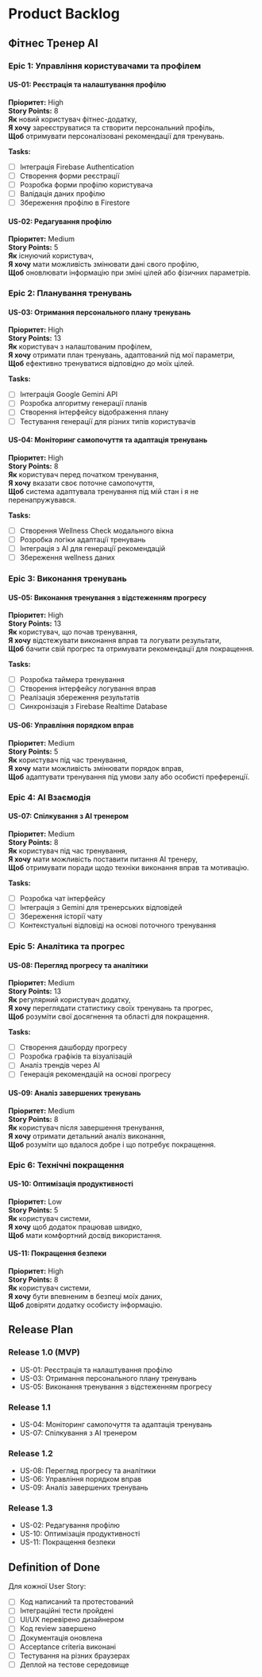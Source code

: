 # Product Backlog
## Фітнес Тренер AI

### Epic 1: Управління користувачами та профілем

#### US-01: Реєстрація та налаштування профілю
**Пріоритет:** High  
**Story Points:** 8  
**Як** новий користувач фітнес-додатку,  
**Я хочу** зареєструватися та створити персональний профіль,  
**Щоб** отримувати персоналізовані рекомендації для тренувань.

**Tasks:**
- [ ] Інтеграція Firebase Authentication
- [ ] Створення форми реєстрації
- [ ] Розробка форми профілю користувача
- [ ] Валідація даних профілю
- [ ] Збереження профілю в Firestore

#### US-02: Редагування профілю
**Пріоритет:** Medium  
**Story Points:** 5  
**Як** існуючий користувач,  
**Я хочу** мати можливість змінювати дані свого профілю,  
**Щоб** оновлювати інформацію при зміні цілей або фізичних параметрів.

### Epic 2: Планування тренувань

#### US-03: Отримання персонального плану тренувань
**Пріоритет:** High  
**Story Points:** 13  
**Як** користувач з налаштованим профілем,  
**Я хочу** отримати план тренувань, адаптований під мої параметри,  
**Щоб** ефективно тренуватися відповідно до моїх цілей.

**Tasks:**
- [ ] Інтеграція Google Gemini API
- [ ] Розробка алгоритму генерації планів
- [ ] Створення інтерфейсу відображення плану
- [ ] Тестування генерації для різних типів користувачів

#### US-04: Моніторинг самопочуття та адаптація тренувань
**Пріоритет:** High  
**Story Points:** 8  
**Як** користувач перед початком тренування,  
**Я хочу** вказати своє поточне самопочуття,  
**Щоб** система адаптувала тренування під мій стан і я не перенапружувався.

**Tasks:**
- [ ] Створення Wellness Check модального вікна
- [ ] Розробка логіки адаптації тренувань
- [ ] Інтеграція з AI для генерації рекомендацій
- [ ] Збереження wellness даних

### Epic 3: Виконання тренувань

#### US-05: Виконання тренування з відстеженням прогресу
**Пріоритет:** High  
**Story Points:** 13  
**Як** користувач, що почав тренування,  
**Я хочу** відстежувати виконання вправ та логувати результати,  
**Щоб** бачити свій прогрес та отримувати рекомендації для покращення.

**Tasks:**
- [ ] Розробка таймера тренування
- [ ] Створення інтерфейсу логування вправ
- [ ] Реалізація збереження результатів
- [ ] Синхронізація з Firebase Realtime Database

#### US-06: Управління порядком вправ
**Пріоритет:** Medium  
**Story Points:** 5  
**Як** користувач під час тренування,  
**Я хочу** мати можливість змінювати порядок вправ,  
**Щоб** адаптувати тренування під умови залу або особисті преференції.

### Epic 4: AI Взаємодія

#### US-07: Спілкування з AI тренером
**Пріоритет:** Medium  
**Story Points:** 8  
**Як** користувач під час тренування,  
**Я хочу** мати можливість поставити питання AI тренеру,  
**Щоб** отримувати поради щодо техніки виконання вправ та мотивацію.

**Tasks:**
- [ ] Розробка чат інтерфейсу
- [ ] Інтеграція з Gemini для тренерських відповідей
- [ ] Збереження історії чату
- [ ] Контекстуальні відповіді на основі поточного тренування

### Epic 5: Аналітика та прогрес

#### US-08: Перегляд прогресу та аналітики
**Пріоритет:** Medium  
**Story Points:** 13  
**Як** регулярний користувач додатку,  
**Я хочу** переглядати статистику своїх тренувань та прогрес,  
**Щоб** розуміти свої досягнення та області для покращення.

**Tasks:**
- [ ] Створення дашборду прогресу
- [ ] Розробка графіків та візуалізацій
- [ ] Аналіз трендів через AI
- [ ] Генерація рекомендацій на основі прогресу

#### US-09: Аналіз завершених тренувань
**Пріоритет:** Medium  
**Story Points:** 8  
**Як** користувач після завершення тренування,  
**Я хочу** отримати детальний аналіз виконання,  
**Щоб** розуміти що вдалося добре і що потребує покращення.

### Epic 6: Технічні покращення

#### US-10: Оптимізація продуктивності
**Пріоритет:** Low  
**Story Points:** 5  
**Як** користувач системи,  
**Я хочу** щоб додаток працював швидко,  
**Щоб** мати комфортний досвід використання.

#### US-11: Покращення безпеки
**Пріоритет:** High  
**Story Points:** 8  
**Як** користувач системи,  
**Я хочу** бути впевненим в безпеці моїх даних,  
**Щоб** довіряти додатку особисту інформацію.

## Release Plan

### Release 1.0 (MVP)
- US-01: Реєстрація та налаштування профілю
- US-03: Отримання персонального плану тренувань
- US-05: Виконання тренування з відстеженням прогресу

### Release 1.1
- US-04: Моніторинг самопочуття та адаптація тренувань
- US-07: Спілкування з AI тренером

### Release 1.2
- US-08: Перегляд прогресу та аналітики
- US-06: Управління порядком вправ
- US-09: Аналіз завершених тренувань

### Release 1.3
- US-02: Редагування профілю
- US-10: Оптимізація продуктивності
- US-11: Покращення безпеки

## Definition of Done

Для кожної User Story:
- [ ] Код написаний та протестований
- [ ] Інтеграційні тести пройдені
- [ ] UI/UX перевірено дизайнером
- [ ] Код review завершено
- [ ] Документація оновлена
- [ ] Acceptance criteria виконані
- [ ] Тестування на різних браузерах
- [ ] Деплой на тестове середовище